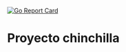 [![Go Report Card](https://goreportcard.com/badge/github.com/proyecto-chaucha/chinchilla-go)](https://goreportcard.com/report/github.com/proyecto-chaucha/chinchilla-go)

# Proyecto chinchilla
